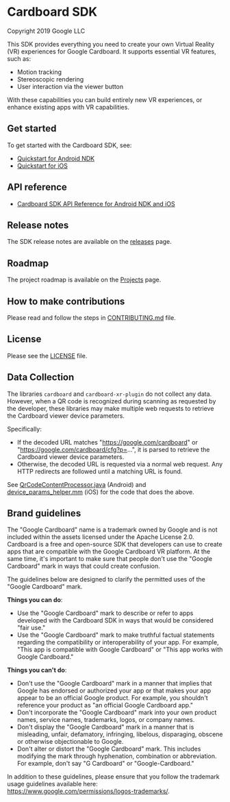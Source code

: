 Cardboard SDK
=============
Copyright 2019 Google LLC

This SDK provides everything you need to create your own Virtual Reality (VR)
experiences for Google Cardboard. It supports essential VR features, such as:

 * Motion tracking
 * Stereoscopic rendering
 * User interaction via the viewer button

With these capabilities you can build entirely new VR experiences, or enhance
existing apps with VR capabilities.


## Get started

To get started with the Cardboard SDK, see:

* [Quickstart for Android NDK](//developers.google.com/cardboard/develop/c/quickstart)
* [Quickstart for iOS](//developers.google.com/cardboard/develop/ios/quickstart)


## API reference

* [Cardboard SDK API Reference for Android NDK and iOS](//developers.google.com/cardboard/reference/c)

## Release notes

The SDK release notes are available on the
[releases](//github.com/googlevr/cardboard/releases) page.


## Roadmap

The project roadmap is available on the
[Projects](https://github.com/googlevr/cardboard/projects/1) page.


## How to make contributions

Please read and follow the steps in [CONTRIBUTING.md](/CONTRIBUTING.md) file.


## License

Please see the [LICENSE](/LICENSE) file.

## Data Collection

The libraries `cardboard` and `cardboard-xr-plugin` do not collect any data.
However, when a QR code is recognized during scanning as requested by the
developer, these libraries may make multiple web requests to retrieve the
Cardboard viewer device parameters.

Specifically:

*   If the decoded URL matches "https://google.com/cardboard" or
    "https://google.com/cardboard/cfg?p=...", it is parsed to retrieve the
    Cardboard viewer device parameters.
*   Otherwise, the decoded URL is requested via a normal web request. Any HTTP
    redirects are followed until a matching URL is found.

See
[QrCodeContentProcessor.java](sdk/qrcode/android/java/com/google/cardboard/sdk/qrcode/QrCodeContentProcessor.java)
(Android) and
[device_params_helper.mm](sdk/qrcode/ios/device_params_helper.mm) (iOS) for the
code that does the above.

## Brand guidelines

The "Google Cardboard" name is a trademark owned by Google and is not included
within the assets licensed under the Apache License 2.0. Cardboard is a free
and open-source SDK that developers can use to create apps that are compatible
with the Google Cardboard VR platform. At the same time, it's important to make
sure that people don't use the "Google Cardboard" mark in ways that could
create confusion.

The guidelines below are designed to clarify the permitted uses of the "Google
Cardboard" mark.

**Things you can do**:

* Use the "Google Cardboard" mark to describe or refer to apps developed with
  the Cardboard SDK in ways that would be considered "fair use."
* Use the "Google Cardboard" mark to make truthful factual statements regarding
  the compatibility or interoperability of your app. For example, "This app is
  compatible with Google Cardboard" or "This app works with Google Cardboard."

**Things you can't do**:

* Don't use the "Google Cardboard" mark in a manner that implies that Google has
  endorsed or authorized your app or that makes your app appear to be an
  official Google product. For example, you shouldn't reference your product as
  "an official Google Cardboard app."
* Don't incorporate the "Google Cardboard" mark into your own product names,
  service names, trademarks, logos, or company names.
* Don't display the "Google Cardboard" mark in a manner that is misleading,
  unfair, defamatory, infringing, libelous, disparaging, obscene or otherwise
  objectionable to Google.
* Don't alter or distort the "Google Cardboard" mark. This includes modifying
  the mark through hyphenation, combination or abbreviation. For example, don't
  say "G Cardboard" or "Google-Cardboard."

In addition to these guidelines, please ensure that you follow the trademark
usage guidelines available here:
https://www.google.com/permissions/logos-trademarks/.
